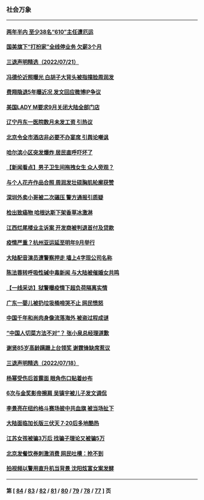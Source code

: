 ### 社会万象
---
#### [两年半内 至少38名“610”主任遭厄运](../../pages/ncid282/n13773294.md) 
#### [国美旗下“打扮家”全线停业务 欠薪3个月](../../pages/ncid282/n13786965.md) 
#### [三退声明精选（2022/07/21）](../../pages/ncid282/n13786660.md) 
#### [冯德伦近照曝光 白胡子大背头被指撞脸周润发](../../pages/ncid282/n13786363.md) 
#### [费翔隐退5年曝近况 发文回应微博IP争议](../../pages/ncid282/n13786448.md) 
#### [美国LADY M要求9月关闭大陆全部门店](../../pages/ncid282/n13786047.md) 
#### [辽宁丹东一医院数月未发工资 引热议](../../pages/ncid282/n13786009.md) 
#### [北京令全市酒店非必要不办宴席 引舆论嘲讽](../../pages/ncid282/n13785876.md) 
#### [哈尔滨小区突发爆炸 居民直呼吓坏了](../../pages/ncid282/n13785969.md) 
#### [【新闻看点】男子卫生间拖拽女生 众人旁观？](../../pages/ncid282/n13785602.md) 
#### [与个人花卉作品合照 周润发壮硕胸肌轮廓获赞](../../pages/ncid282/n13785661.md) 
#### [深圳外卖小哥被二次碾压 警方通报引质疑](../../pages/ncid282/n13785234.md) 
#### [检出致癌物 哈根达斯下架香草冰激淋](../../pages/ncid282/n13785189.md) 
#### [江西烂尾楼业主诉案 开发商被判退首付及贷款](../../pages/ncid282/n13785041.md) 
#### [疫情严重？杭州亚运延至明年9月举行](../../pages/ncid282/n13785083.md) 
#### [大陆配音演员遭警察押走 墙上4字现公司名称](../../pages/ncid282/n13784758.md) 
#### [陈法蓉转呼吸性碱中毒新闻 与大陆被催婚女共鸣](../../pages/ncid282/n13784783.md) 
#### [【一线采访】狱警曝疫情下超负荷隔离实情](../../pages/ncid282/n13784240.md) 
#### [广东一婴儿被扔垃圾桶啼哭不止 网民愤怒](../../pages/ncid282/n13784415.md) 
#### [中国千年和尚肉身像流落海外 被盗过程成谜](../../pages/ncid282/n13784144.md) 
#### [“中国人切菜方法不对”？ 张小泉总经理道歉](../../pages/ncid282/n13784123.md) 
#### [谢贤85岁高龄蹒跚上台领奖 谢霆锋缺席惹议](../../pages/ncid282/n13784012.md) 
#### [三退声明精选（2022/07/18）](../../pages/ncid282/n13784161.md) 
#### [杨幂受伤后首露面 眼角伤口贴着纱布](../../pages/ncid282/n13783961.md) 
#### [6次与金奖影帝擦肩 吴镇宇被儿子发文调侃](../../pages/ncid282/n13783930.md) 
#### [李景亮在纽约格斗赛场披中共血旗 被当场扯下](../../pages/ncid282/n13783725.md) 
#### [大陆面临加长版三伏天 7·20后多地酷热](../../pages/ncid282/n13783638.md) 
#### [江苏女孩被骗3万后 找骗子理论又被骗5万](../../pages/ncid282/n13783623.md) 
#### [北京发餐饮券刺激消费 网民吐槽：抢不到](../../pages/ncid282/n13783528.md) 
#### [拍视频以警用直升机当背景 沈阳炫富女案发酵](../../pages/ncid282/n13783494.md) 

---
#### 第 [ [84](./84.md) / [83](./83.md) / [82](./82.md) / [81](./81.md) / [80](./80.md) / [79](./79.md) / [78](./78.md) / [77](./77.md) ] 页
